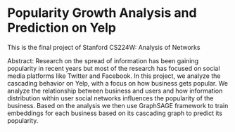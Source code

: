 # Popularity Growth Analysis and Prediction on Yelp

This is the final project of Stanford CS224W: Analysis of Networks

Abstract: Research on the spread of information has been gaining popularity in recent years but most of the research has focused on social media platforms like Twitter and Facebook. In this project, we analyze the cascading behavior on Yelp, with a focus on how business gets popular. We analyze the relationship between business and users and how information distribution within user social networks influences the popularity of the business. Based on the analysis we then use GraphSAGE framework to train embeddings for each business based on its cascading graph to predict its popularity.
